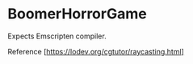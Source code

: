 # BoomerHorrorGame
Expects Emscripten compiler. 

Reference [https://lodev.org/cgtutor/raycasting.html]
